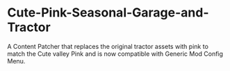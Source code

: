 # Cute-Pink-Seasonal-Garage-and-Tractor
A Content Patcher that replaces the original tractor assets with pink to match the Cute valley Pink and is now compatible with Generic Mod Config Menu.
